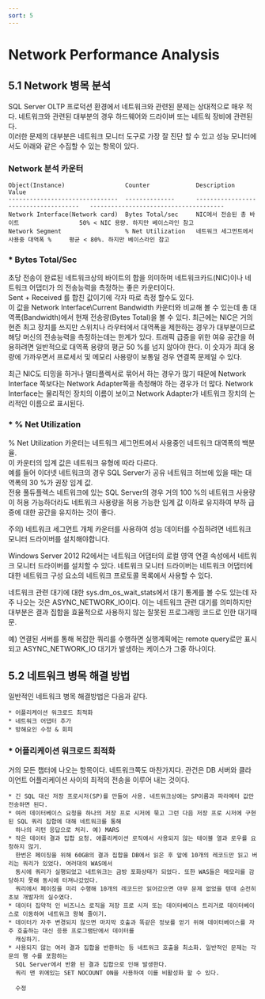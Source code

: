 ```yaml
---
sort: 5
---
```


# Network Performance Analysis

## 5.1 Network 병목 분석    
SQL Server OLTP 프로덕션 환경에서 네트워크와 관련된 문제는 상대적으로 매우 적다. 네트워크와 관련된 대부분의 경우 하드웨어와 드라이버 또는 네트웍 장비에 관련된다.  
이러한 문제의 대부분은 네트워크 모니터 도구로 가장 잘 진단 할 수 있고 성능 모니터에서도 아래와 같은 수집할 수 있는 항목이 있다.

### Network 분석 카운터
```
Object(Instance)                 Counter             Description                             Value
-------------------------------  --------------      -------------------------------------   --------------------------------------
Network Interface(Network card)  Bytes Total/sec     NIC에서 전송된 총 바이트                 50% < NIC 용량. 하지만 베이스라인 참고
Network Segment                  % Net Utilization   네트워크 세그먼트에서 사용중 대역폭 %     평균 < 80%. 하지만 베이스라인 참고
```

### * Bytes Total/Sec
초당 전송이 완료된 네트워크상의 바이트의 합을 의미하며 네트워크카드(NIC)이나 네트워크 어댑터가 의 전송능력을 측정하는 좋은 카운터이다.  
Sent + Received 를 합친 값이기에 각자 따로 측정 할수도 있다.   
이 값을 Network Interface\Current Bandwidth 카운터와 비교해 볼 수 있는데 총 대역폭(Bandwidth)에서 현재 전송량(Bytes Total)을 볼 수 있다. 최근에는 NIC은 거의 현존 최고 장치를 쓰지만 스위치나 라우터에서 대역폭을 제한하는 경우가 대부분이므로 해당 머신의 전송능력을 측정하는데는 한계가 있다. 
트래픽 급증을 위한 여유 공간을 허용하려면 일반적으로 대역폭 용량의 평균 50 %를 넘지 않아야 한다. 이 숫자가 최대 용량에 가까우면서 프로세서 및 메모리 사용량이 보통일 경우 연결쪽 문제일 수 있다.

최근 NIC도 티밍을 하거나 멀티플렉서로 묶어서 하는 경우가 많기 때문에 Network Interface 쪽보다는 Network Adapter쪽을 측정해야 하는 경우가 더 많다. Network Interface는 물리적인 장치의 이름이 보이고 Network Adapter가 네트워크 장치의 논리적인 이름으로 표시된다.

### * % Net Utilization
% Net Utilization 카운터는 네트워크 세그먼트에서 사용중인 네트워크 대역폭의 백분율.  
이 카운터의 임계 값은 네트워크 유형에 따라 다르다.  
예를 들어 이더넷 네트워크의 경우 SQL Server가 공유 네트워크 허브에 있을 때는 대역폭의 30 %가 권장 임계 값.  
전용 풀듀플렉스 네트워크에 있는 SQL Server의 경우 거의 100 %의 네트워크 사용량이 허용 가능하더라도 네트워크 사용량을 허용 가능한 임계 값 이하로 유지하여 부하 급증에 대한 공간을 유지하는 것이 좋다.

주의) 네트워크 세그먼트 개체 카운터를 사용하여 성능 데이터를 수집하려면 네트워크 모니터 드라이버를 설치해야합니다.

Windows Server 2012 R2에서는 네트워크 어댑터의 로컬 영역 연결 속성에서 네트워크 모니터 드라이버를 설치할 수 있다. 네트워크 모니터 드라이버는 네트워크 어댑터에 대한 네트워크 구성 요소의 네트워크 프로토콜 목록에서 사용할 수 있다.

네트워크 관련 대기에 대한 sys.dm_os_wait_stats에서 대기 통계를 볼 수도 있는데 자주 나오는 것은 ASYNC_NETWORK_IO이다. 이는 네트워크 관련 대기를 의미하지만 대부분은 결과 집합을 효율적으로 사용하지 않는 잘못된 프로그래밍 코드로 인한 대기때문.

예) 연결된 서버를 통해 복잡한 쿼리를 수행하면 실행계획에는 remote query로만 표시되고 ASYNC_NETWORK_IO 대기가 발생하는 케이스가 그중 하나이다.

## 5.2 네트워크 병목 해결 방법
일반적인 네트워크 병목 해결방법은 다음과 같다.

    * 어플리케이션 워크로드 최적화
    * 네트워크 어댑터 추가
    * 방해요인 수정 & 회피

### * 어플리케이션 워크로드 최적화
거의 모든 챕터에 나오는 항목이다. 네트워크쪽도 마찬가지다. 관건은 DB 서버와 클라이언트 어플리케이션 사이의 최적의 전송을 이루어 내는 것이다.

    * 긴 SQL 대신 저장 프로시저(SP)를 만들어 사용. 네트워크상에는 SP이름과 파라메터 값만 전송하면 된다.
    * 여러 데이터베이스 요청을 하나의 저장 프로 시저에 묶고 그런 다음 저장 프로 시저에 구현 된 SQL 쿼리 집합에 대해 네트워크를 통해
      하나의 리턴 응답으로 처리. 예) MARS
    * 작은 데이터 결과 집합 요청. 애플리케이션 로직에서 사용되지 않는 테이블 열과 로우를 요청하지 않기.
      한번은 페이징을 위해 60GB의 결과 집합을 DB에서 읽은 후 앞에 10개의 레코드만 읽고 버리는 쿼리가 있었다. 여러대의 WAS에서 
      동시에 쿼리가 실행되었고 네트워크는 금방 포화상태가 되었다. 또한 WAS들은 메모리를 감당하지 못해 동시에 터져나갔었다.
      쿼리에서 페이징을 미리 수행해 10개의 레코드만 읽어갔으면 아무 문제 없었을 텐데 순전히 초보 개발자의 실수였다.
    * 데이터 집약적 인 비즈니스 로직을 저장 프로 시저 또는 데이터베이스 트리거로 데이터베이스로 이동하여 네트워크 왕복 줄이기.
    * 데이터가 자주 변경되지 않으면 마지막 호출과 똑같은 정보를 얻기 위해 데이터베이스를 자주 호출하는 대신 응용 프로그램단에서 데이터를
      캐싱하기.
    * 사용되지 않는 여러 결과 집합을 반환하는 등 네트워크 호출을 최소화. 일반적인 문제는 각 문의 행 수를 포함하는 
      SQL Server에서 반환 된 결과 집합으로 인해 발생한다.
      쿼리 맨 위에있는 SET NOCOUNT ON을 사용하여 이를 비활성화 할 수 있다.

      수정